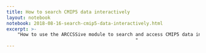 ```yaml
---
title: How to search CMIP5 data interactively 
layout: notebook
notebook: 2018-08-16-search-cmip5-data-interactively.html
excerpt: >-
    "How to use the ARCCSSive module to search and access CMIP5 data interactively in your python code.
                                               "
---
```

